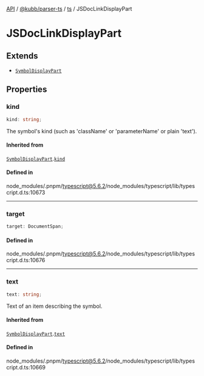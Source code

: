 [API](../../../../../packages.md) / [@kubb/parser-ts](../../../index.md) / [ts](../index.md) / JSDocLinkDisplayPart

# JSDocLinkDisplayPart

## Extends

- [`SymbolDisplayPart`](../namespaces/server/namespaces/protocol/interfaces/SymbolDisplayPart.md)

## Properties

### kind

```ts
kind: string;
```

The symbol's kind (such as 'className' or 'parameterName' or plain 'text').

#### Inherited from

[`SymbolDisplayPart`](../namespaces/server/namespaces/protocol/interfaces/SymbolDisplayPart.md).[`kind`](../namespaces/server/namespaces/protocol/interfaces/SymbolDisplayPart.md#kind)

#### Defined in

node\_modules/.pnpm/typescript@5.6.2/node\_modules/typescript/lib/typescript.d.ts:10673

***

### target

```ts
target: DocumentSpan;
```

#### Defined in

node\_modules/.pnpm/typescript@5.6.2/node\_modules/typescript/lib/typescript.d.ts:10676

***

### text

```ts
text: string;
```

Text of an item describing the symbol.

#### Inherited from

[`SymbolDisplayPart`](../namespaces/server/namespaces/protocol/interfaces/SymbolDisplayPart.md).[`text`](../namespaces/server/namespaces/protocol/interfaces/SymbolDisplayPart.md#text)

#### Defined in

node\_modules/.pnpm/typescript@5.6.2/node\_modules/typescript/lib/typescript.d.ts:10669
